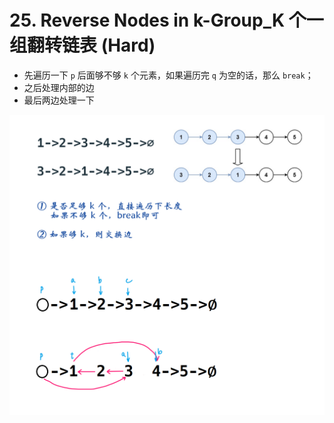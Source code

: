 # 25. Reverse Nodes in k-Group_K 个一组翻转链表 (Hard)



- 先遍历一下 `p` 后面够不够 `k` 个元素，如果遍历完 `q` 为空的话，那么 `break`；
- 之后处理内部的边
- 最后两边处理一下

![solve](https://raw.githubusercontent.com/KimmiGYH/LeetCode_Notes_Public/master/Section05_Solutions/0025_Reverse%20Nodes%20in%20k-Group_K%20%E4%B8%AA%E4%B8%80%E7%BB%84%E7%BF%BB%E8%BD%AC%E9%93%BE%E8%A1%A8/solve.png)